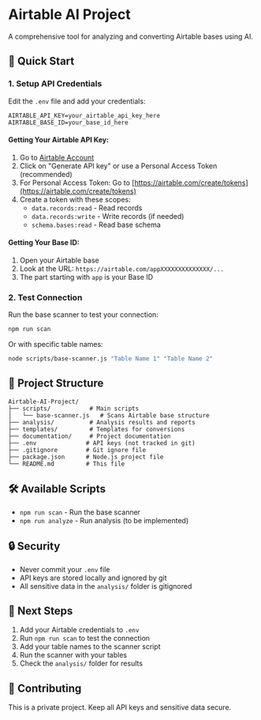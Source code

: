 # Airtable AI Project

A comprehensive tool for analyzing and converting Airtable bases using AI.

## 🚀 Quick Start

### 1. Setup API Credentials

Edit the `.env` file and add your credentials:

```
AIRTABLE_API_KEY=your_airtable_api_key_here
AIRTABLE_BASE_ID=your_base_id_here
```

#### Getting Your Airtable API Key:
1. Go to [Airtable Account](https://airtable.com/account)
2. Click on "Generate API key" or use a Personal Access Token (recommended)
3. For Personal Access Token: Go to [https://airtable.com/create/tokens](https://airtable.com/create/tokens)
4. Create a token with these scopes:
   - `data.records:read` - Read records
   - `data.records:write` - Write records (if needed)
   - `schema.bases:read` - Read base schema

#### Getting Your Base ID:
1. Open your Airtable base
2. Look at the URL: `https://airtable.com/appXXXXXXXXXXXXXX/...`
3. The part starting with `app` is your Base ID

### 2. Test Connection

Run the base scanner to test your connection:

```bash
npm run scan
```

Or with specific table names:

```bash
node scripts/base-scanner.js "Table Name 1" "Table Name 2"
```

## 📁 Project Structure

```
Airtable-AI-Project/
├── scripts/           # Main scripts
│   └── base-scanner.js   # Scans Airtable base structure
├── analysis/          # Analysis results and reports
├── templates/         # Templates for conversions
├── documentation/     # Project documentation
├── .env              # API keys (not tracked in git)
├── .gitignore        # Git ignore file
├── package.json      # Node.js project file
└── README.md         # This file
```

## 🛠️ Available Scripts

- `npm run scan` - Run the base scanner
- `npm run analyze` - Run analysis (to be implemented)

## 🔒 Security

- Never commit your `.env` file
- API keys are stored locally and ignored by git
- All sensitive data in the `analysis/` folder is gitignored

## 📝 Next Steps

1. Add your Airtable credentials to `.env`
2. Run `npm run scan` to test the connection
3. Add your table names to the scanner script
4. Run the scanner with your tables
5. Check the `analysis/` folder for results

## 🤝 Contributing

This is a private project. Keep all API keys and sensitive data secure.
